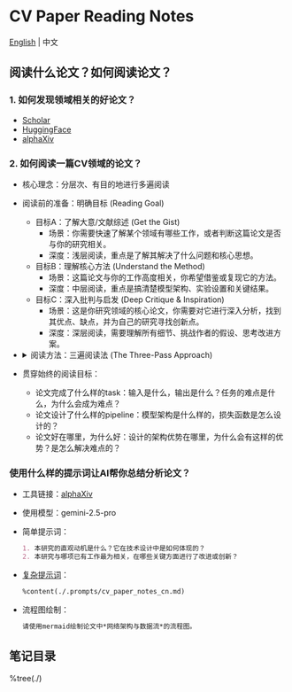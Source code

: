# CV Paper Reading Notes

[English](./README_EN.md) | 中文

## 阅读什么论文？如何阅读论文？

### 1. 如何发现领域相关的好论文？

- [Scholar](https://www.scholar-inbox.com/)
- [HuggingFace](https://huggingface.co/papers/)
- [alphaXiv](https://www.alphaxiv.org/)

### 2. 如何阅读一篇CV领域的论文？

- 核心理念：分层次、有目的地进行多遍阅读
- 阅读前的准备：明确目标 (Reading Goal)
  - 目标A：了解大意/文献综述 (Get the Gist)
    - 场景：你需要快速了解某个领域有哪些工作，或者判断这篇论文是否与你的研究相关。
    - 深度：浅层阅读，重点是了解其解决了什么问题和核心思想。
  - 目标B：理解核心方法 (Understand the Method)
    - 场景：这篇论文与你的工作高度相关，你希望借鉴或复现它的方法。
    - 深度：中层阅读，重点是搞清楚模型架构、实验设置和关键结果。
  - 目标C：深入批判与启发 (Deep Critique & Inspiration)
    - 场景：这是你研究领域的核心论文，你需要对它进行深入分析，找到其优点、缺点，并为自己的研究寻找创新点。
    - 深度：深层阅读，需要理解所有细节、挑战作者的假设、思考改进方案。
- <details>
  <summary>阅读方法：三遍阅读法 (The Three-Pass Approach)</summary>

  - 第一遍：鸟瞰全局，建立框架 (5-10分钟)

    - 目标：快速判断论文的相关性，并建立对文章的宏观理解。**只关注“是什么”和“好不好”**。
    - 主次顺序与阅读内容：
      1. **标题 (Title)**：快速了解主题。
      2. **摘要 (Abstract)**：这是全文的精华。仔细阅读，找几个答案：
         1. 背景 (Context)：这是什么领域的问题？
         2. 问题 (Problem**)**：他们具体解决了什么痛点？
         3. 方法 (Method)：他们提出了什么核心方法？
         4. 结果 (Results)：他们的结果有多好？
      3. **图和表 (Figures & Tables)**：**这是 CV 论文的灵魂**
         1. 优先看架构图 (Architecture Figure)：它比文字更直观地展示了模型的结构。
         2. 再看结果表 (Results Table)：找到主要的结果表格，关注他们的方法（通常是加粗的那一行）和 SOTA (State-of-the-Art) 或关键基线 (Baseline) 的对比。指标是提升了还是下降了？
         3. 最后看效果图 (Qualitative Results)：看看他们生成的图像、检测框或分割结果，直观感受效果好坏。
      4. 引言 (Introduction)：快速浏览，重点阅读**最后一段**。作者通常会在这里明确总结本文的贡献点 (Contributions)。
      5. 结论 (Conclusion)：快速阅读，它会重申论文的核心思想和成果，并指出未来的研究方向。
    - 第一遍读完后，你应该能回答：
      - 这篇论文解决了什么问题？
      - 它的核心思想是什么？
      - 它的主要成果是什么？
      - 这篇论文值得我花更多时间吗？

  - 第二遍：深入细节，理解方法 (约1小时)

    - 目标：搞清楚方法的具体实现细节。**重点关注“怎么做”和“怎么评”**。
    - 主次顺序与阅读内容：
      1. **方法论 (Methodology / Approach)**：这是本轮的阅读核心。
         1. 仔细重读架构图，并与正文描述进行对应，确保你理解数据是如何在模型中流动的。
         2. 关注关键模块：作者通常会详细介绍他们提出的创新点（例如，一个新的注意力模块、一个新的损失函数）。理解这些模块的输入、输出和内部计算逻辑。
         3. 标记不懂的术语和公式：暂时不要卡在复杂的数学推导上，先标记下来，尝试理解公式的**物理意义**（目的）。
      2. **实验设置 (Experiments / Implementation Details)**：
         1. 数据集 (Datasets)：他们用了哪些公开数据集？（如 ImageNet, COCO）
         2. 评估指标 (Evaluation Metrics)：他们用什么指标来衡量好坏？（如 mAP, IoU, PSNR）
         3. 基线模型 (Baselines)：他们主要和谁进行比较？
         4. 训练细节：学习率、优化器、数据增强等。这些信息对于复现至关重要。
      3. **消融实验 (Ablation Studies)**：**这是 CV 论文中极其重要的部分！**
         1. 作者会通过“控制变量”的方式，逐一移除或替换他们提出的新模块，以证明**每个创新点都是有效的**。仔细阅读这部分，可以让你深刻理解作者的设计思路和每个组件的贡献。
    - 第二遍读完后，你应该能：
      - 向别人清晰地解释这个模型的工作原理。
      - 理解作者是如何通过实验来证明他们的方法是有效的。
      - 对如何复现这篇论文有一个大致的规划。

  - 第三遍：批判性思考，“虚拟复现” (1-N小时)

    - 目标：达到专家级的理解，能够批判性地评估该工作，并从中获得启发。**重点关注“为什么”和“如果”**。
    - 主次顺序与阅读内容：
      1. 深入推导数学细节：回到第二遍中标记的公式，尝试从头到尾推导一遍。确保你理解其中的每一个假设。
      2. 批判性地审视方法和实验：
         1. 提问“为什么”：作者**为什么**要这么设计？有没有其他更好的选择？
         2. 寻找“漏洞”：实验对比是否公平？有没有“炼丹”的嫌疑？他们报告的指标是否掩盖了某些方面的性能下降？有没有他们刻意回避比较的强大基线？
         3. 思考局限性 (Limitations)：这个方法在什么情况下可能会失效？
      3. 精读相关工作 (Related Work)：
         1. 在理解了本文工作后，再回过头去精读相关工作部分。这能帮助你更清晰地定位这篇论文在整个领域知识图谱中的位置，理解它的**真正创新点**在哪里。
      4. 寻找启发点 (Inspiration)：
         1. 提问“如果”：**如果**我把这个模块用到我自己的任务中，会怎么样？**如果**我把 A 方法和 B 方法的优点结合起来，会怎么样？
         2. 关注结论中提到的**未来工作 (Future Work)**，这通常是很好的研究方向。
    - 第三遍读完后，你应该能：
      - 像审稿人一样，对这篇论文的优点和缺点进行全面评价。
      - 产生新的研究想法，或者知道如何将它应用到你的项目中。
      - （理想情况下）能够着手复现论文的核心代码。

  </details>

- 贯穿始终的阅读目标：
  - 论文完成了什么样的task：输入是什么，输出是什么？任务的难点是什么，为什么会成为难点？
  - 论文设计了什么样的pipeline：模型架构是什么样的，损失函数是怎么设计的？
  - 论文好在哪里，为什么好：设计的架构优势在哪里，为什么会有这样的优势？是怎么解决难点的？

### 使用什么样的提示词让AI帮你总结分析论文？

- 工具链接：[alphaXiv](https://www.alphaxiv.org/)
- 使用模型：gemini-2.5-pro
- 简单提示词：
  ```markdown
  1. 本研究的直观动机是什么？它在技术设计中是如何体现的？
  2. 本研究与哪项已有工作最为相关，在哪些关键方面进行了改进或创新？
  ```
- [复杂提示词](./.prompts/cv_paper_notes_cn.md)：
  ```markdown
  %content(./.prompts/cv_paper_notes_cn.md)
  ```

- 流程图绘制：

  ```markdown
  请使用mermaid绘制论文中*网络架构与数据流*的流程图。
  ```

## 笔记目录

%tree(./)